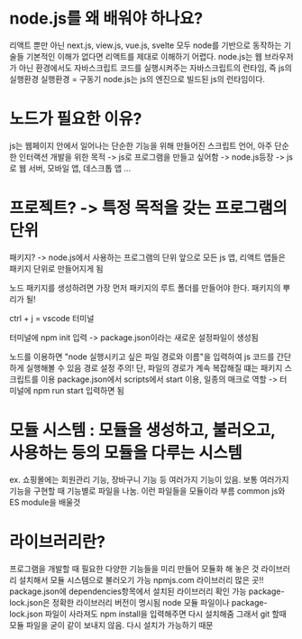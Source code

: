 # node.js를 왜 배워야 하나요?

리액트 뿐만 아닌 next.js, view.js, vue.js, svelte 모두 node를 기반으로 동작하는 기술들
기본적인 이해가 없다면 리액트를 제대로 이해하기 어렵다.
node.js는 웹 브라우저가 아닌 환경에서도 자바스크립트 코드를 실행시켜주는 자바스크립트의 런타임, 즉 js의 실행환경
실행환경 = 구동기
node.js는 js의 엔진으로 빌드된 js의 런타임이다.

# 노드가 필요한 이유?

js는 웹페이지 안에서 일어나는 단순한 기능을 위해 만들어진 스크립트 언어, 아주 단순한 인터랙션 개발을 위한 목적
-> js로 프로그램을 만들고 싶어함 -> node.js등장 -> js로 웹 서버, 모바일 앱, 데스크톱 앱 ...

# 프로젝트? -> 특정 목적을 갖는 프로그램의 단위

패키지? -> node.js에서 사용하는 프로그램의 단위
앞으로 모든 js 앱, 리액트 앱들은 패키지 단위로 만들어지게 됨

노드 패키지를 생성하려면
가장 먼저 패키지의 루트 폴더를 만들어야 한다. 패키지의 뿌리가 될!

ctrl + j = vscode 터미널

터미널에 npm init 입력 -> package.json이라는 새로운 설정파일이 생성됨

노드를 이용하면 "node 실행시키고 싶은 파일 경로와 이름"을 입력하여 js 코드를 간단하게 실행해볼 수 있음
경로 설정 주의!
단, 파일의 경로가 계속 복잡해질 떄는 패키지 스크립트를 이용
package.json에서 scripts에서 start 이용, 일종의 매크로 역할 -> 터미널에 npm run start 입력하면 됨

# 모듈 시스템 : 모듈을 생성하고, 불러오고, 사용하는 등의 모듈을 다루는 시스템

ex. 쇼핑몰에는 회원관리 기능, 장바구니 기능 등 여러가지 기능이 있음.
보통 여러가지 기능을 구현할 때 기능별로 파일을 나눔. 이런 파일들을 모듈이라 부름
common js와 ES module을 배울것

# 라이브러리란?

프로그램을 개발할 때 필요한 다양한 기능들을 미리 만들어 모듈화 해 놓은 것
라이브러리 설치해서 모듈 시스템으로 불러오기 가능
npmjs.com 라이브러리 많은 곳!!
package.json에 dependencies항목에서 설치된 라이브러리 확인 가능
package-lock.json은 정확한 라이브러리 버전이 명시됨
node 모듈 파일이나 package-lock.json 파일이 사라져도 npm install을 입력해주면 다시 설치해줌
그래서 git 할때 모듈 파일을 굳이 같이 보내지 않음. 다시 설치가 가능하기 때문
